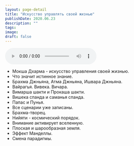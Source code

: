 ```yaml
---
layout: page-detail
title: "Искусство управлять своей жизнью"
publishDate: 2020.06.23
description: ""
tags:
image:
draft: false
---
```


<audio title="2020.06.23 - Искусство управлять своей жизнью.mp3" src="https://filer-api.advayta.org/v1.0/public/files/75386" controls=""></audio>

* Мокша Дхарма - искусство управления своей жизнью.
* Что значит истинное знание.
* Брахма Джньяна, Атма Джньяна, Ишвара Джньяна.
* Вайрагья. Вивека. Вичара.
* Вимарша шакти и Прокаша шакти.
* Вишека спанда и саманья спанда.
* Папас и Пунья.
* Все сценарии уже записаны.
* Брахма-творец.
* Нийяти - космический порядок.
* Внимание активирует вселенную.
* Плоская и шарообразная земля.
* Эффект Манделлы.
* Смена парадигмы.

  
